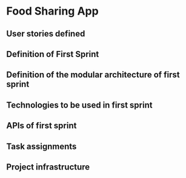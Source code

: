 # Food Sharing App
## User stories defined

## Definition of First Sprint

## Definition of the modular architecture of first sprint

## Technologies to be used in first sprint

## APIs of first sprint

## Task assignments

## Project infrastructure

